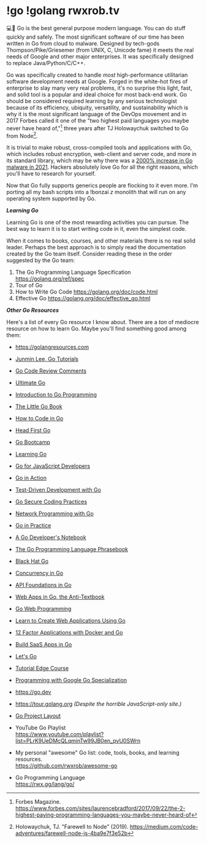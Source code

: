 # !go !golang rwxrob.tv

💻💨 Go is the best general purpose modern language. You can do stuff quickly and safely. The most significant software of our time has been written in Go from cloud to malware. Designed by tech-gods Thompson/Pike/Griesemer (from UNIX, C, Unicode fame) it meets the real needs of Google and other major enterprises. It was specifically designed to replace Java/Python/C/C++.

Go was specifically created to handle *most* high-performance utilitarian software development needs at Google. Forged in the white-hot fires of enterprise to slay many very real problems, it's no surprise this light, fast, and solid tool is a popular and ideal choice for most back-end work. Go should be considered required learning by any serious technologist because of its efficiency, ubiquity, versatility, and sustainability which is why it is the most significant language of the DevOps movement and in 2017 Forbes called it one of the "two highest paid languages you maybe never have heard of,"[^1] three years after TJ Holowaychuk switched to Go from Node[^2].

[^1]: Forbes Magazine. <https://www.forbes.com/sites/laurencebradford/2017/09/22/the-2-highest-paying-programming-languages-you-maybe-never-heard-of>

[^2]: Holowaychuk, TJ. "Farewell to Node" (2019). <https://medium.com/code-adventures/farewell-node-js-4ba9e7f3e52b>

It is trivial to make robust, cross-compiled tools and applications with Go, which includes robust encryption, web-client and server code, and more in its standard library, which may be why there was a [2000% increase in Go malware in 2021](https://www.zdnet.com/article/go-malware-is-now-common-having-been-adopted-by-both-apts-and-e-crime-groups/). Hackers absolutely love Go for all the right reasons, which you'll have to research for yourself.

Now that Go fully supports generics people are flocking to it even more. I'm porting all my bash scripts into a !bonzai *z* monolith that will run on any operating system supported by Go.

***Learning Go***

Learning Go is one of the most rewarding activities you can pursue. The best way to learn it is to start writing code in it, even the simplest code.

When it comes to books, courses, and other materials there is no real solid leader. Perhaps the best approach is to simply read the documentation created by the Go team itself. Consider reading these in the order suggested by the Go team:

1. The Go Programming Language Specification <https://golang.org/ref/spec>
1. Tour of Go
1. How to Write Go Code <https://golang.org/doc/code.html>
1. Effective Go <https://golang.org/doc/effective_go.html>

***Other Go Resources***

Here's a list of every Go resource I know about. There are a *ton* of mediocre resource on how to learn Go. Maybe you'll find something good among them:

* <https://golangresources.com>
* [Junmin Lee, Go Tutorials](https://www.youtube.com/channel/UC-JTtk2nEdWPZTUDOPwEYbg)
* [Go Code Review Comments](https://github.com/golang/go/wiki/CodeReviewComments)
* [Ultimate Go](https://github.com/betty200744/ultimate-go)
* [Introduction to Go Programming](https://www.golang-book.com/)
* [The Little Go Book](https://openmymind.net/The-Little-Go-Book)
* [How to Code in
  Go](https://www.digitalocean.com/community/books/how-to-code-in-go-ebook)
* [Head First Go](https://headfirstgo.com)
* [Go Bootcamp](http://www.golangbootcamp.com/)
* [Learning Go](http://www.miek.nl/go)
* [Go for JavaScript Developers](https://github.com/pazams/go-for-javascript-developers)
* [Go in Action](https://www.manning.com/books/go-in-action)
* [Test-Driven Development with Go](https://leanpub.com/golang-tdd)
* [Go Secure Coding Practices](https://checkmarx.gitbooks.io/go-scp/content/)
* [Network Programming with Go](https://www.apress.com/us/book/9781484226919)
* [Go in Practice](https://www.manning.com/books/go-in-practice)
* [A Go Developer's Notebook](https://leanpub.com/GoNotebook/)
* [The Go Programming Language Phrasebook](https://www.informit.com/store/go-programming-language-phrasebook-9780321817143)
* [Black Hat Go](https://nostarch.com/blackhatgo)
* [Concurrency in Go](https://www.oreilly.com/library/view/concurrency-in-go/9781491941294/)
* [API Foundations in Go](https://leanpub.com/api-foundations)
* [Web Apps in Go, the Anti-Textbook](https://github.com/thewhitetulip/web-dev-golang-anti-textbook)
* [Go Web Programming](https://www.manning.com/books/go-web-programming)
* [Learn to Create Web Applications Using Go](https://www.usegolang.com/)
* [12 Factor Applications with Docker and Go](https://leanpub.com/12fa-docker-golang)
* [Build SaaS Apps in Go](https://buildsaasappingo.com)
* [Let's Go](https://lets-go.alexedwards.net/)
* [Tutorial Edge Course](https://tutorialedge.net/course/golang/)
* [Programming with Google Go Specialization](https://www.coursera.org/specializations/google-golang/)
* <https://go.dev>
* <https://tour.golang.org> *(Despite the horrible JavaScript-only site.)*
* [Go Project Layout](https://medium.com/golang-learn/go-project-layout-e5213cdcfaa2)


* YouTube Go Playlist  
  <https://www.youtube.com/playlist?list=PLrK9UeDMcQLqminTw99JB0en_pvU0SWrn>

* My personal "awesome" Go list: code, tools, books, and learning resources.  
  <https://github.com/rwxrob/awesome-go>
 
* Go Programming Language  
  <https://rwx.gg/lang/go/>
